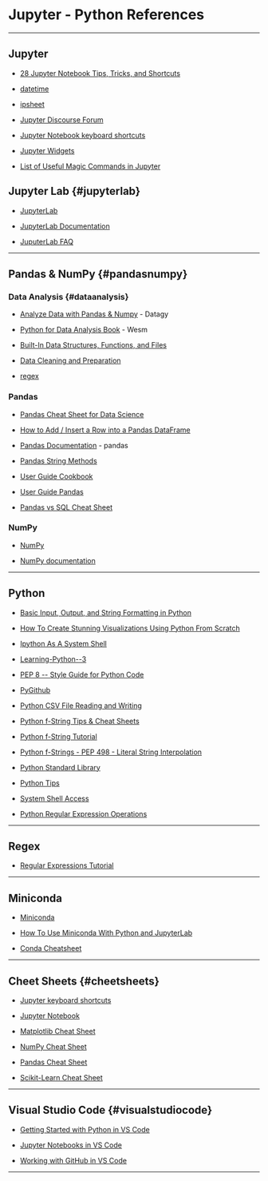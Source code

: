 # Jupyter - Python References

------------------------------------------------------------------------

## Jupyter

-   [28 Jupyter Notebook Tips, Tricks, and
    Shortcuts](https://www.dataquest.io/blog/jupyter-notebook-tips-tricks-shortcuts/)

-   [datetime](https://docs.python.org/3/library/datetime.html#module-datetime)

-   [ipsheet](https://ipysheet.readthedocs.io/en/stable/)

-   [Jupyter Discourse
    Forum](https://discourse.jupyter.org/c/jupyterlab/17)

-   [Jupyter Notebook keyboard
    shortcuts](https://defkey.com/jupyter-notebook-shortcuts)

-   [Jupyter
    Widgets](https://ipywidgets.readthedocs.io/en/latest/index.html)

-   [List of Useful Magic Commands in
    Jupyter](https://coderzcolumn.com/tutorials/python/list-of-useful-magic-commands-in-jupyter-notebook-lab)

## Jupyter Lab {#jupyterlab}

-   [JupyterLab](https://pypi.org/project/jupyterlab/)

-   [JupyterLab Documentation](http://jupyterlab.readthedocs.io/)

-   [JuputerLab
    FAQ](https://jupyterlab.readthedocs.io/en/stable/getting_started/faq.html)

------------------------------------------------------------------------

## Pandas & NumPy {#pandasnumpy}

### Data Analysis {#dataanalysis}

-   [Analyze Data with Pandas &
    Numpy](https://datagy.io/pandas-tutorials/) - Datagy

-   [Python for Data Analysis Book](https://wesmckinney.com/book/) -
    Wesm

-   [Built-In Data Structures, Functions, and
    Files](https://wesmckinney.com/book/python-builtin.html)

-   [Data Cleaning and
    Preparation](https://wesmckinney.com/book/data-cleaning.html)

-   [regex](https://wesmckinney.com/book/data-cleaning.html#text_string_manip_re)


### Pandas

-   [Pandas Cheat Sheet for Data
    Science](https://datascientyst.com/pandas-cheat-sheet-for-data-science/)

-   [How to Add / Insert a Row into a Pandas
    DataFrame](https://datagy.io/pandas-add-row/)

-   [Pandas
    Documentation](https://pandas.pydata.org/pandas-docs/stable/index.html) -
    pandas

-   [Pandas String
    Methods](https://pandas.pydata.org/pandas-docs/stable/user_guide/text.html#method-summary)

-   [User Guide
    Cookbook](https://pandas.pydata.org/docs/user_guide/cookbook.html)

-   [User Guide
    Pandas](https://pandas.pydata.org/docs/user_guide/index.html)

-   [Pandas vs SQL Cheat
    Sheet](https://datascientyst.com/pandas-vs-sql-cheat-sheet/)

### NumPy

-   [NumPy](https://numpy.org)

-   [NumPy documentation](https://numpy.org/doc/stable/)

------------------------------------------------------------------------

## Python

-   [Basic Input, Output, and String Formatting in
    Python](https://realpython.com/python-input-output/)

-   [How To Create Stunning Visualizations Using Python From
    Scratch](https://towardsdatascience.com/how-to-do-visualization-using-python-from-scratch-651304b5ee7a)

-   [Ipython As A System
    Shell](https://ipython.readthedocs.io/en/stable/interactive/shell.html#)

-   [Learning-Python--3](file:///Users/johntelford/Documents/Commands/learning-python3.html)

-   [PEP 8 -- Style Guide for Python
    Code](https://peps.python.org/pep-0008/)

-   [PyGithub](https://pygithub.readthedocs.io/en/latest/)

-   [Python CSV File Reading and
    Writing](https://docs.python.org/3/library/csv.html)

-   [Python f-String Tips & Cheat
    Sheets](https://www.pythonmorsels.com/string-formatting/)

-   [Python f-String Tutorial](http://zetcode.com/python/fstring/)

-   [Python f-Strings - PEP 498 - Literal String
    Interpolation](https://www.journaldev.com/23592/python-f-strings-literal-string-interpolation)

-   [Python Standard Library](https://docs.python.org/3/library/)

-   [Python Tips](https://book.pythontips.com/en/latest/index.html#)

-   [System Shell
    Access](https://ipython.readthedocs.io/en/stable/interactive/reference.html#system-shell-access)

-   [Python Regular Expression
    Operations](https://docs.python.org/3/library/re.html)

------------------------------------------------------------------------

## Regex

-   [Regular Expressions
    Tutorial](https://www.regular-expressions.info/tutorial.html)

------------------------------------------------------------------------

## Miniconda

-   [Miniconda](https://docs.conda.io/en/latest/miniconda.html)

-   [How To Use Miniconda With Python and
    JupyterLab](https://betterprogramming.pub/how-to-use-miniconda-with-python-and-jupyterlab-5ce07845e818)

-   [Conda
    Cheatsheet](https://docs.conda.io/projects/conda/en/latest/_downloads/cb0ffc4c7b1e6c0e716c066d2b077faf/conda-4.12.pdf)

------------------------------------------------------------------------

## Cheet Sheets {#cheetsheets}

-   [Jupyter keyboard
    shortcuts](https://cheatography.com/weidadeyue/cheat-sheets/jupyter-notebook/pdf_bw/)

-   [Jupyter
    Notebook](https://s3.amazonaws.com/assets.datacamp.com/blog_assets/Jupyter_Notebook_Cheat_Sheet.pdf)

-   [Matplotlib Cheat
    Sheet](https://s3.amazonaws.com/assets.datacamp.com/blog_assets/Python_Matplotlib_Cheat_Sheet.pdf)

-   [NumPy Cheat
    Sheet](https://s3.amazonaws.com/assets.datacamp.com/blog_assets/Numpy_Python_Cheat_Sheet.pdf)

-   [Pandas Cheat
    Sheet](http://pandas.pydata.org/Pandas_Cheat_Sheet.pdf)

-   [Scikit-Learn Cheat
    Sheet](https://s3.amazonaws.com/assets.datacamp.com/blog_assets/Scikit_Learn_Cheat_Sheet_Python.pdf)


------------------------------------------------------------------------

## Visual Studio Code {#visualstudiocode}

-   [Getting Started with Python in VS
    Code](https://code.visualstudio.com/docs/python/python-tutorial)

-   [Jupyter Notebooks in VS
    Code](https://code.visualstudio.com/docs/datascience/jupyter-notebooks)

-   [Working with GitHub in VS
    Code](https://code.visualstudio.com/docs/sourcecontrol/github)

------------------------------------------------------------------------
